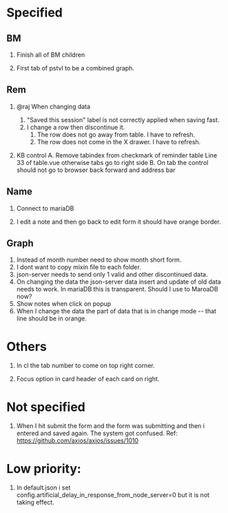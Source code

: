 # Specified

## BM

1. Finish all of BM children

2. First tab of pstvl to be a combined graph.

## Rem

1. @raj When changing data

   1. "Saved this session" label is not correctly applied when saving fast.
   2. I change a row then discontinue it.
      1. The row does not go away from table. I have to refresh.
      2. The row does not come in the X drawer. I have to refresh.

2. KB control
   A. Remove tabindex from checkmark of reminder table Line 33 of table.vue otherwise tabs go to right side
   B. On tab the control should not go to browser back forward and address bar

## Name

1. Connect to mariaDB

2. I edit a note and then go back to edit form it should have orange border.

## Graph

1. Instead of month number need to show month short form.
2. I dont want to copy mixin file to each folder.
3. json-server needs to send only 1 valid and other discontinued data.
4. On changing the data the json-server data insert and update of old data needs to work. In mariaDB this is transparent. Should I use to MaroaDB now?
5. Show notes when click on popup
6. When I change the data the part of data that is in change mode -- that line should be in orange.

# Others

1. In cl the tab number to come on top right corner.

2. Focus option in card header of each card on right.

# Not specified

1. When I hit submit the form and the form was submitting and then i entered and saved again. The system got confused.
   Ref: https://github.com/axios/axios/issues/1010

# Low priority:

1. In default.json i set config.artificial_delay_in_response_from_node_server=0 but it is not taking effect.
